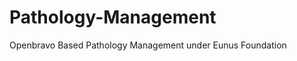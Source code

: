 Pathology-Management
====================

Openbravo Based Pathology Management under Eunus Foundation
